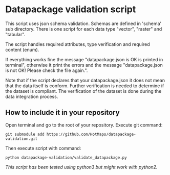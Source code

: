 # Datapackage validation script
This script uses json schema validation. Schemas are defined in 'schema' sub directory.
There is one script for each data type "vector", "raster" and "tabular".

The script handles required attributes, type verification and required content (enum).

If everything works fine the message "datapackage.json is OK is printed in terminal", otherwise it print the errors and the message "datapackage.json is not OK! Please check the file again.".

Note that if the script declares that your datapackage.json it does not mean that the data itself is conform. Further verification is needed to determine if the dataset is compliant.
The verification of the dataset is done during the data integration process.

## How to include it in your repository
Open terminal and go to the root of your repository.
Execute git command:
```Shell
git submodule add https://github.com/HotMaps/datapackage-validation.git
```
Then execute script with command:
```Shell     
python datapackage-validation/validate_datapackage.py
```
*This script has been tested using python3 but might work with python2.*


